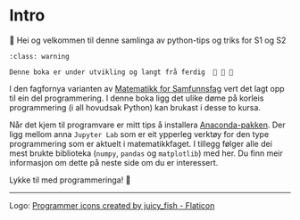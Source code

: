 # Intro

👋 Hei og velkommen til denne samlinga av python-tips og triks for S1 og S2 

```{admonition} Obs!
:class: warning

Denne boka er under utvikling og langt frå ferdig  🚧 🚧 🚧 
```

I den fagfornya varianten av [Matematikk for Samfunnsfag](https://www.udir.no/lk20/mat04-02/kompetansemaal-og-vurdering/kv296) vert det lagt opp til ein del programmering. I denne boka ligg det ulike døme på korleis programmering (i all hovudsak Python) kan brukast i desse to kursa. 

Når det kjem til programvare er mitt tips å installera [Anaconda-pakken](https://www.anaconda.com/products/distribution). Der ligg mellom anna `Jupyter Lab` som er eit ypperleg verktøy for den type programmering som er aktuelt i matematikkfaget. I tillegg følger alle dei mest brukte biblioteka (`numpy`, `pandas` og `matplotlib`) med her. Du finn meir informasjon om dette på neste side om du er interessert.

Lykke til med programmeringa! 🚀

---

Logo: <a href="https://www.flaticon.com/free-icons/programmer" title="programmer icons">Programmer icons created by juicy_fish - Flaticon</a>
